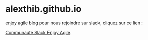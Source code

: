 # alexthib.github.io
enjoy agile blog
pour nous rejoindre sur slack, cliquez sur ce lien :

<a href="https://join.slack.com/t/enjoyagile/shared_invite/zt-y24vmh1u-ZYk81ZQshAZWuwN_C4VqVg" 
             target="slackenjoyagilesignin">
               Communauté Slack Enjoy Agile</a>.
